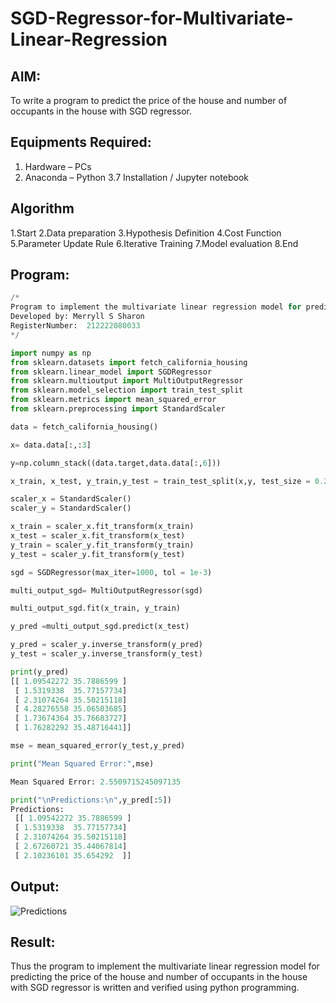 # SGD-Regressor-for-Multivariate-Linear-Regression

## AIM:
To write a program to predict the price of the house and number of occupants in the house with SGD regressor.

## Equipments Required:
1. Hardware – PCs
2. Anaconda – Python 3.7 Installation / Jupyter notebook

## Algorithm
1.Start
2.Data preparation
3.Hypothesis Definition
4.Cost Function 
5.Parameter Update Rule 
6.Iterative Training 
7.Model evaluation 
8.End 

## Program:
```python
/*
Program to implement the multivariate linear regression model for predicting the price of the house and number of occupants in the house with SGD regressor.
Developed by: Merryll S Sharon
RegisterNumber:  212222080033
*/

import numpy as np
from sklearn.datasets import fetch_california_housing
from sklearn.linear_model import SGDRegressor
from sklearn.multioutput import MultiOutputRegressor
from sklearn.model_selection import train_test_split
from sklearn.metrics import mean_squared_error
from sklearn.preprocessing import StandardScaler

data = fetch_california_housing()

x= data.data[:,:3]

y=np.column_stack((data.target,data.data[:,6]))

x_train, x_test, y_train,y_test = train_test_split(x,y, test_size = 0.2, random_state =42)

scaler_x = StandardScaler()
scaler_y = StandardScaler()

x_train = scaler_x.fit_transform(x_train)
x_test = scaler_x.fit_transform(x_test)
y_train = scaler_y.fit_transform(y_train)
y_test = scaler_y.fit_transform(y_test)

sgd = SGDRegressor(max_iter=1000, tol = 1e-3)

multi_output_sgd= MultiOutputRegressor(sgd)

multi_output_sgd.fit(x_train, y_train)

y_pred =multi_output_sgd.predict(x_test)

y_pred = scaler_y.inverse_transform(y_pred)
y_test = scaler_y.inverse_transform(y_test)

print(y_pred)
[[ 1.09542272 35.7886599 ]
 [ 1.5319338  35.77157734]
 [ 2.31074264 35.50215118]
 [ 4.28276558 35.06503685]
 [ 1.73674364 35.76683727]
 [ 1.76282292 35.48716441]]

mse = mean_squared_error(y_test,y_pred)

print("Mean Squared Error:",mse)

Mean Squared Error: 2.5509715245097135

print("\nPredictions:\n",y_pred[:5])
Predictions:
 [[ 1.09542272 35.7886599 ]
 [ 1.5319338  35.77157734]
 [ 2.31074264 35.50215118]
 [ 2.67260721 35.44067814]
 [ 2.10236101 35.654292  ]]
```

## Output:
![Predictions](https://github.com/user-attachments/assets/041e6d5c-aebb-4a1b-87ba-95cc75300c39)


## Result:
Thus the program to implement the multivariate linear regression model for predicting the price of the house and number of occupants in the house with SGD regressor is written and verified using python programming.
